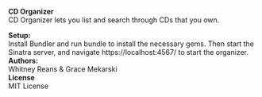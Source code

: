 <b> CD Organizer </b>
<br>
CD Organizer lets you list and search through CDs that you own.

<b>Setup:</b>
<br>
Install Bundler and run bundle to install the necessary gems. Then start the Sinatra server, and navigate https://localhost:4567/ to start the organizer.
<br>
<b>Authors:</b>
<Br>
 Whitney Reans & Grace Mekarski
<br>
<b>License</b>
<br>
MIT License
